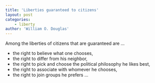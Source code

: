 ```yaml
---
title: 'Liberties guaranteed to citizens'
layout: post
categories:
    - liberty
author: 'William O. Douglas'
---
```


Among the liberties of citizens that are guaranteed are …

- the right to believe what one chooses,
- the right to differ from his neighbor,
- the right to pick and choose the political philosophy he likes best,
- the right to associate with whomever he chooses,
- the right to join groups he prefers …
